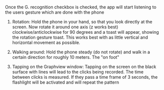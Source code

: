 Once the G. recognition checkbox is checked, the app will start listening to the users gesture which are done with the phone

1. Rotation:
Hold the phone in your hand, so that you look directly at the screen. Now rotate it around one axis (z works best) clockwise/anticlockwise for 90 degrees and a toast will appear,
showing the rotation gesture toast. This works best with as little vertical and horizontal movement as possible.

2. Walking around:
Hold the phone steady (do not rotate) and walk in a certain direction for roughly 10 meters. The "on foot" 

3. Tapping on the Graphview window:
Tapping on the screen on the black surface with lines will lead to the clicks being recorded. The time between clicks is measured.
If they pass a time frame of 3 seconds, the flashlight will be activated and will repeat the pattern